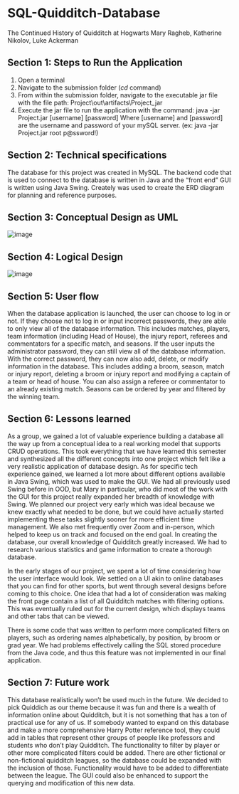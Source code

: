 # SQL-Quidditch-Database
The Continued History of Quidditch at Hogwarts
Mary Ragheb, Katherine Nikolov, Luke Ackerman

## Section 1: Steps to Run the Application
1. Open a terminal
2. Navigate to the submission folder (*cd* command)
3. From within the submission folder, navigate to the executable jar file with the file path: 
	Project\out\artifacts\Project_jar
4. Execute the jar file to run the application with the command:
	java -jar Project.jar [username] [password]
    Where [username] and [password] are the username and password of your mySQL server.
     	(ex: java -jar Project.jar root p@ssword!)

## Section 2: Technical specifications
The database for this project was created in MySQL. The backend code that is used to connect to the database is written in Java and the “front end” GUI is written using Java Swing. Creately was used to create the ERD diagram for planning and reference purposes.

## Section 3: Conceptual Design as UML
![image](https://user-images.githubusercontent.com/71101740/226648123-6f797185-0db6-4d73-bae4-af9bb82f9826.png)

## Section 4: Logical Design
![image](https://user-images.githubusercontent.com/71101740/226648254-eaf5bcb7-dabc-49d5-a3c8-532a22e99dc0.png)

## Section 5: User flow
When the database application is launched, the user can choose to log in or not. If they choose not to log in or input incorrect passwords, they are able to only view all of the database information. This includes matches, players, team information (including Head of House), the injury report, referees and commentators for a specific match, and seasons. If the user inputs the administrator password, they can still view all of the database information. With the correct password, they can now also add, delete, or modify information in the database. This includes adding a broom, season, match or injury report, deleting a broom or injury report and modifying a captain of a team or head of house. You can also assign a referee or commentator to an already existing match. Seasons can be ordered by year and filtered by the winning team. 

## Section 6: Lessons learned
As a group, we gained a lot of valuable experience building a database all the way up from a conceptual idea to a real working model that supports CRUD operations. This took everything that we have learned this semester and synthesized all the different concepts into one project which felt like a very realistic application of database design. As for specific tech experience gained, we learned a lot more about different options available in Java Swing, which was used to make the GUI. We had all previously used Swing before in OOD, but Mary in particular, who did most of the work with the GUI for this project really expanded her breadth of knowledge with Swing. We planned our project very early which was ideal because we knew exactly what needed to be done, but we could have actually started implementing these tasks slightly sooner for more efficient time management. We also met frequently over Zoom and in-person, which helped to keep us on track and focused on the end goal. In creating the database, our overall knowledge of Quidditch greatly increased. We had to research various statistics and game information to create a thorough database.

In the early stages of our project, we spent a lot of time considering how the user interface would look. We settled on a UI akin to online databases that you can find for other sports, but went through several designs before coming to this choice. One idea that had a lot of consideration was making the front page contain a list of all Quidditch matches with filtering options. This was eventually ruled out for the current design, which displays teams and other tabs that can be viewed.

There is some code that was written to perform more complicated filters on players, such as ordering names alphabetically, by position, by broom or grad year. We had problems effectively calling the SQL stored procedure from the Java code, and thus this feature was not implemented in our final application. 

## Section 7: Future work
This database realistically won’t be used much in the future. We decided to pick Quiddich as our theme because it was fun and there is a wealth of information online about Quidditch, but it is not something that has a ton of practical use for any of us. If somebody wanted to expand on this database and make a more comprehensive Harry Potter reference tool, they could add in tables that represent other groups of people like professors and students who don’t play Quidditch. The functionality to filter by player or other more complicated filters could be added. There are other fictional or non-fictional quidditch leagues, so the database could be expanded with the inclusion of those. Functionality would have to be added to differentiate between the league. The GUI could also be enhanced to support the querying and modification of this new data.
